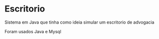 # Escritorio
Sistema em Java que tinha como ideia simular um escritorio de advogacia

Foram usados Java e Mysql
